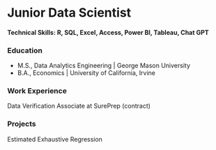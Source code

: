 # Junior Data Scientist

#### Technical Skills: R, SQL, Excel, Access, Power BI, Tableau, Chat GPT

### Education
- M.S., Data Analytics Engineering | George Mason University
- B.A., Economics | University of California, Irvine

### Work Experience
Data Verification Associate at SurePrep (contract)


### Projects
Estimated Exhaustive Regression
